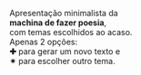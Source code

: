 Apresentação minimalista da  
**machina de fazer poesia**,  
com temas escolhidos ao acaso.  
Apenas 2 opções:  
**✚** para gerar um novo texto e  
**✴** para escolher outro tema.  